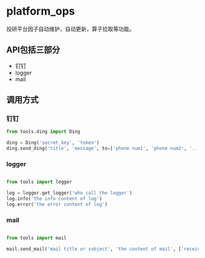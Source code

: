 # platform_ops

投研平台因子自动维护，自动更新，算子拉取等功能。


## API包括三部分
* 钉钉
* logger
* mail

## 调用方式
### 钉钉

```python
from tools.ding import Ding

ding = Ding('secret_key', 'token')
ding.send_ding('title', 'message', to=['phone num1', 'phone num2', '...'])
```

### logger

```python

from tools import logger

log = logger.get_logger('who call the logger')
log.info('the info content of log')
log.error('the error content of log')
```

### mail

```python

from tools import mail

mail.send_mail('mail title or subject', 'the content of mail', ['receiver1', 'receiver2', '...'])
```
